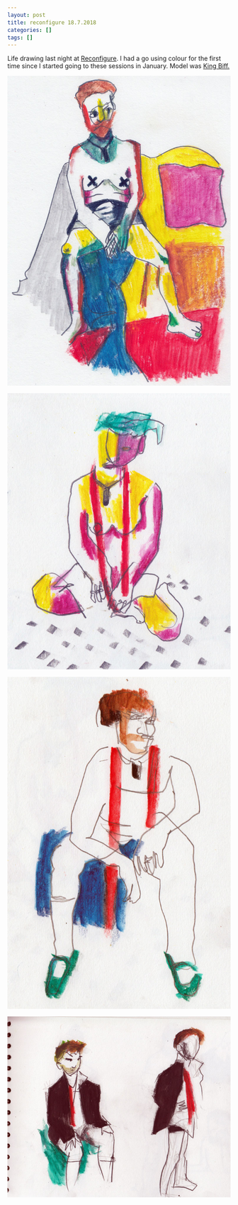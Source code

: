 ```yaml
---
layout: post
title: reconfigure 18.7.2018
categories: []
tags: []
---
```


Life drawing last night at [Reconfigure](https://www.facebook.com/reconfigurative/). I had a go using colour for the first time since I started going to these sessions in January. Model was [King Biff.](https://www.facebook.com/kingbiff/)

[![alt](/assets/img/blog/2018/reconfigure-18jul2018-1.jpg)](/assets/img/blog/2018/reconfigure-18jul2018-1.jpg)

[![alt](/assets/img/blog/2018/reconfigure-18jul2018-2.jpg)](/assets/img/blog/2018/reconfigure-18jul2018-2.jpg)

[![alt](/assets/img/blog/2018/reconfigure-18jul2018-3.jpg)](/assets/img/blog/2018/reconfigure-18jul2018-3.jpg)

[![alt](/assets/img/blog/2018/reconfigure-18jul2018-4.jpg)](/assets/img/blog/2018/reconfigure-18jul2018-4.jpg)